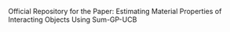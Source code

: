 Official Repository for the Paper: Estimating Material Properties of Interacting Objects Using Sum-GP-UCB

